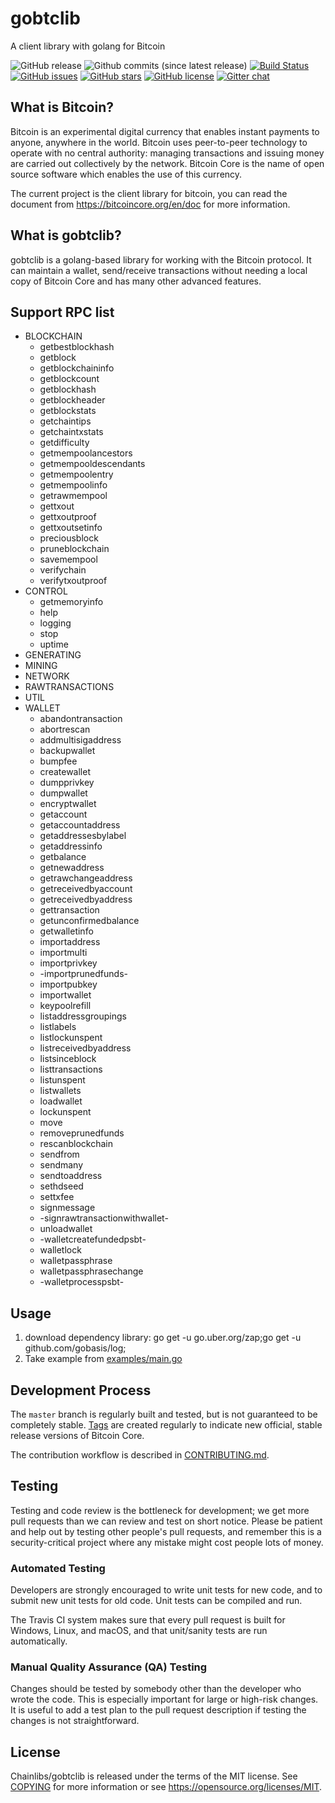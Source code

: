 # gobtclib

A client library with golang for Bitcoin

![GitHub release](https://img.shields.io/github/release/chainlibs/gobtclib.svg)
![Github commits (since latest release)](https://img.shields.io/github/commits-since/chainlibs/gobtclib/latest.svg)
[![Build Status](https://travis-ci.org/chainlibs/gobtclib.svg?branch=master)](https://travis-ci.org/chainlibs/gobtclib)
[![GitHub issues](https://img.shields.io/github/issues/chainlibs/gobtclib.svg)](https://github.com/chainlibs/gobtclib/issues)
[![GitHub stars](https://img.shields.io/github/stars/chainlibs/gobtclib.svg)](https://github.com/chainlibs/gobtclib/stargazers)
[![GitHub license](https://img.shields.io/badge/license-MIT-blue.svg)](https://raw.githubusercontent.com/chainlibs/gobtclib/master/LICENSE)
[![Gitter chat](https://badges.gitter.im/owner/repo.png)](https://gitter.im/gobtclib/Lobby)

What is Bitcoin?
----------------

Bitcoin is an experimental digital currency that enables instant payments to
anyone, anywhere in the world. Bitcoin uses peer-to-peer technology to operate
with no central authority: managing transactions and issuing money are carried
out collectively by the network. Bitcoin Core is the name of open source
software which enables the use of this currency.

The current project is the client library for bitcoin, you can read the document from
https://bitcoincore.org/en/doc for more information.

What is gobtclib?
----------------

gobtclib is a golang-based library for working with the Bitcoin protocol. It can maintain a wallet, send/receive transactions without
needing a local copy of Bitcoin Core and has many other advanced features.

Support RPC list
----------------

- BLOCKCHAIN
    - getbestblockhash
    - getblock
    - getblockchaininfo
    - getblockcount
    - getblockhash
    - getblockheader
    - getblockstats
    - getchaintips
    - getchaintxstats
    - getdifficulty
    - getmempoolancestors
    - getmempooldescendants
    - getmempoolentry
    - getmempoolinfo
    - getrawmempool
    - gettxout
    - gettxoutproof
    - gettxoutsetinfo
    - preciousblock
    - pruneblockchain
    - savemempool
    - verifychain
    - verifytxoutproof
- CONTROL
    - getmemoryinfo
    - help
    - logging
    - stop
    - uptime
- GENERATING
- MINING
- NETWORK
- RAWTRANSACTIONS
- UTIL
- WALLET
    - abandontransaction
    - abortrescan
    - addmultisigaddress
    - backupwallet
    - bumpfee
    - createwallet
    - dumpprivkey
    - dumpwallet
    - encryptwallet
    - getaccount
    - getaccountaddress
    - getaddressesbylabel
    - getaddressinfo
    - getbalance
    - getnewaddress
    - getrawchangeaddress
    - getreceivedbyaccount
    - getreceivedbyaddress
    - gettransaction
    - getunconfirmedbalance
    - getwalletinfo
    - importaddress
    - importmulti
    - importprivkey
    - -importprunedfunds-
    - importpubkey
    - importwallet
    - keypoolrefill
    - listaddressgroupings
    - listlabels
    - listlockunspent
    - listreceivedbyaddress
    - listsinceblock
    - listtransactions
    - listunspent
    - listwallets
    - loadwallet
    - lockunspent
    - move
    - removeprunedfunds
    - rescanblockchain
    - sendfrom
    - sendmany
    - sendtoaddress
    - sethdseed
    - settxfee
    - signmessage
    - -signrawtransactionwithwallet-
    - unloadwallet
    - -walletcreatefundedpsbt-
    - walletlock
    - walletpassphrase
    - walletpassphrasechange
    - -walletprocesspsbt-

Usage
-----

1. download dependency library: go get -u go.uber.org/zap;go get -u github.com/gobasis/log;
1. Take example from [examples/main.go](/examples/main.go)

Development Process
-------------------

The `master` branch is regularly built and tested, but is not guaranteed to be
completely stable. [Tags](https://github.com/chainlibs/gobtclib/tags) are created
regularly to indicate new official, stable release versions of Bitcoin Core.

The contribution workflow is described in [CONTRIBUTING.md](CONTRIBUTING.md).

Testing
-------

Testing and code review is the bottleneck for development; we get more pull requests than
we can review and test on short notice. Please be patient and help out by testing
other people's pull requests, and remember this is a security-critical project where
any mistake might cost people lots of money.

### Automated Testing

Developers are strongly encouraged to write unit tests for new code, and to
submit new unit tests for old code. Unit tests can be compiled and run.

The Travis CI system makes sure that every pull request is built for Windows, Linux, and macOS,
and that unit/sanity tests are run automatically.

### Manual Quality Assurance (QA) Testing

Changes should be tested by somebody other than the developer who wrote the
code. This is especially important for large or high-risk changes. It is useful
to add a test plan to the pull request description if testing the changes is
not straightforward.

License
-------

Chainlibs/gobtclib is released under the terms of the MIT license. See [COPYING](LICENSE) for more
information or see https://opensource.org/licenses/MIT.
